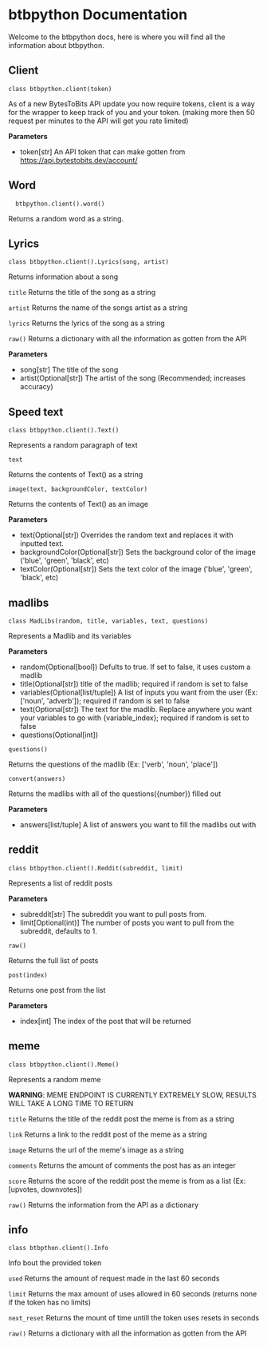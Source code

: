 # btbpython Documentation


Welcome to the btbpython docs, here is where you will find all the information about btbpython.

## Client

`class btbpython.client(token)`

As of a new BytesToBits API update you now require tokens, client is a way for the wrapper to keep track of you and your token. (making more then 50 request per minutes to the API will get you rate limited)

**Parameters**
 - token[str] An API token that can make gotten from https://api.bytestobits.dev/account/


## Word


```
  btbpython.client().word()
```

Returns a random word as a string.

## Lyrics


`
  class btbpython.client().Lyrics(song, artist)
`

Returns information about a song

`title`
Returns the title of the song as a string

`artist`
Returns the name of the songs artist as a string

`lyrics`
Returns the lyrics of the song as a string

`raw()`
Returns a dictionary with all the information as gotten from the API

**Parameters**
 - song[str] The title of the song
 - artist(Optional[str]) The artist of the song (Recommended; increases accuracy)

## Speed text


`
  class btbpython.client().Text()
`

Represents a random paragraph of text

`
  text
`

Returns the contents of Text() as a string

`
  image(text, backgroundColor, textColor)
`

Returns the contents of Text() as an image

**Parameters**
 - text(Optional[str]) Overrides the random text and replaces it with inputted text.
 - backgroundColor(Optional[str]) Sets the background color of the image ('blue', 'green', 'black', etc)
 - textColor(Optional[str]) Sets the text color of the image ('blue', 'green', 'black', etc)

## madlibs

`class MadLibs(random, title, variables, text, questions)`

Represents a Madlib and its variables

**Parameters**
 - random(Optional[bool]) Defults to true. If set to false, it uses custom a madlib
 - title(Optional[str]) title of the madlib; required if random is set to false
 - variables(Optional[list/tuple]) A list of inputs you want from the user (Ex: ['noun', 'adverb']); required if random is set to false
 - text(Optional[str]) The text for the madlib. Replace anywhere you want your variables to go with {variable_index}; required if random is set to false
 - questions(Optional[int])

 `questions()`

Returns the questions of the madlib (Ex: ['verb', 'noun', 'place'])

`convert(answers)`

Returns the madlibs with all of the questions({number}) filled out

**Parameters**
 - answers[list/tuple] A list of answers you want to fill the madlibs out with

## reddit

`class btbpython.client().Reddit(subreddit, limit)`

Represents a list of reddit posts

**Parameters**
 - subreddit[str] The subreddit you want to pull posts from.
 - limit[Optional(int)] The number of posts you want to pull from the subreddit, defaults to 1.

 `raw()`

Returns the full list of posts

`post(index)`

Returns one post from the list

**Parameters**
 - index[int] The index of the post that will be returned

## meme

`class btbpython.client().Meme()`

Represents a random meme

**WARNING**: MEME ENDPOINT IS CURRENTLY EXTREMELY SLOW, RESULTS WILL TAKE A LONG TIME TO RETURN

`title`
Returns the title of the reddit post the meme is from as a string

`link`
Returns a link to the reddit post of the meme as a string

`image`
Returns the url of the meme's image as a string

`comments`
Returns the amount of comments the post has as an integer

`score`
Returns the score of the reddit post the meme is from as a list (Ex: [upvotes, downvotes])

`raw()`
Returns the information from the API as a dictionary

## info

`class btbpthon.client().Info`

Info bout the provided token

`used`
Returns the amount of request made in the last 60 seconds

`limit`
Returns the max amount of uses allowed in 60 seconds (returns none if the token has no limits)

`next_reset`
Returns the mount of time untill the token uses resets in seconds

`raw()`
Returns a dictionary with all the information as gotten from the API
